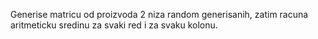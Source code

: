 Generise matricu od proizvoda 2 niza random generisanih, zatim racuna aritmeticku sredinu za svaki red i za svaku kolonu.
